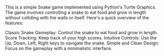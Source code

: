 This is a simple Snake game implemented using Python's Turtle Graphics. The game involves controlling a snake to eat food and grow in length without colliding with the walls or itself.
Here's a quick overview of the features:

Classic Snake Gameplay: Control the snake to eat food and grow in length.
Score Tracking: Keep track of your high scores.
Intuitive Controls: Use the Up, Down, Left, Right keys to navigate the snake.
Simple and Clean Design: Focus on the gameplay with a minimalistic interface.

